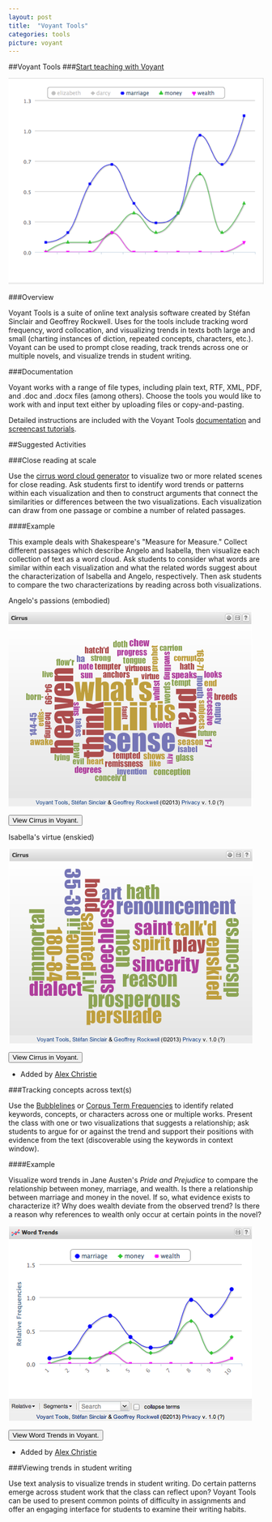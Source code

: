 ```yaml
---
layout: post
title:  "Voyant Tools"
categories: tools
picture: voyant
---
```


##Voyant Tools <span class="arrowh2"></span>
###[Start teaching with Voyant](http://docs.voyant-tools.org/tools/) <span class="arrowh3"></span>

![](../assets/chart.png)

###Overview <span class="arrowh3"></span>

Voyant Tools is a suite of online text analysis software created by Stéfan Sinclair and Geoffrey Rockwell. Uses for the tools include tracking word frequency, word collocation, and visualizing trends in texts both large and small (charting instances of diction, repeated concepts, characters, etc.). Voyant can be used to prompt close reading, track trends across one or multiple novels, and visualize trends in student writing.

###Documentation <span class="arrowh3"></span>

Voyant works with a range of file types, including plain text, RTF, XML, PDF, and .doc and .docx files (among others). Choose the tools you would like to work with and input text either by uploading files or copy-and-pasting.

Detailed instructions are included with the Voyant Tools [documentation](http://docs.voyant-tools.org/start/) and [screencast tutorials](http://docs.voyant-tools.org/videos/).

##Suggested Activities <span class="arrowh2"></span>

###Close reading at scale <span class="arrowh3"></span>

Use the [cirrus word cloud generator](http://voyeurtools.org/tool/Cirrus/) to visualize two or more related scenes for close reading. Ask students first to identify word trends or patterns within each visualization and then to construct arguments that connect the similarities or differences between the two visualizations. Each visualization can draw from one passage or combine a number of related passages.

####Example <span class="arrowh4"></span>

This example deals with Shakespeare's "Measure for Measure." Collect different passages which describe Angelo and Isabella, then visualize each collection of text as a word cloud. Ask students to consider what words are similar within each visualization and what the related words suggest about the characterization of Isabella and Angelo, respectively. Then ask students to compare the two characterizations by reading across both visualizations.

Angelo's passions (embodied)

![](../assets/CirrusAngelo.png)

<!--	Exported from http://voyeurtools.org/.
	Please note that this is an early version and the API may change.
	You are strongly encouraged to subscribe to a list to receive notifications
	of updates to Voyant (updated code, planned outages, etc.) – please send
	a message to sgsinclair@voyeurtools.org. -->
<form action='http://voyeurtools.org/tool/Cirrus/' method='get' target='_blank'>
<input type='hidden' name='corpus' value="1364685340542.3762" />
<input type='hidden' name='query' value="" />
<input type='hidden' name='stopList' value="stop.en.taporware.txt" />
<input type='hidden' name='docId' value="d1364616655627.77bf5027-f91d-74d6-8207-e4e2e405faf2" />
<input type="submit" value="View Cirrus in Voyant." />
</form>


Isabella's virtue (enskied)

![](../assets/CirrusIsabella.png)

<!--	Exported from http://voyeurtools.org/.
	Please note that this is an early version and the API may change.
	You are strongly encouraged to subscribe to a list to receive notifications
	of updates to Voyant (updated code, planned outages, etc.) – please send
	a message to sgsinclair@voyeurtools.org. -->
<form action='http://voyeurtools.org/tool/Cirrus/' method='get' target='_blank'>
<input type='hidden' name='corpus' value="1364685445202.3499" />
<input type='hidden' name='query' value="" />
<input type='hidden' name='stopList' value="stop.en.taporware.txt" />
<input type='hidden' name='docId' value="d1364616655627.b5aa006e-2d76-c2d2-25e3-3d93ec8c3e7d" />
<input type="submit" value="View Cirrus in Voyant." />
</form>

* Added by [Alex Christie](http://www.twitter.com/axchristie)

###Tracking concepts across text(s) <span class="arrowh3"></span>

Use the [Bubblelines](http://voyeurtools.org/tool/Bubblelines/) or [Corpus Term Frequencies](http://voyeurtools.org/tool/CorpusTypeFrequenciesGrid/) to identify related keywords, concepts, or characters across one or multiple works. Present the class with one or two visualizations that suggests a relationship; ask students to argue for or against the trend and support their positions with evidence from the text (discoverable using the keywords in context window).

####Example <span class="arrowh4"></span>

Visualize word trends in Jane Austen's *Pride and Prejudice* to compare the relationship between money, marriage, and wealth. Is there a relationship between marriage and money in the novel. If so, what evidence exists to characterize it? Why does wealth deviate from the observed trend? Is there a reason why references to wealth only occur at certain points in the novel?

![](../assets/TrendsAusten.png)

<!--	Exported from http://voyeurtools.org/.
	Please note that this is an early version and the API may change.
	You are strongly encouraged to subscribe to a list to receive notifications
	of updates to Voyant (updated code, planned outages, etc.) – please send
	a message to sgsinclair@voyeurtools.org. -->
<form action='http://voyeurtools.org/tool/TypeFrequenciesChart/' method='get' target='_blank'>
<input type='hidden' name='corpus' value="1377376915395.6277" />
<input type='hidden' name='docIdType' value="d1377320760502.b850c41d-542e-ae60-fb0d-c7b5a83bef5e:marriage" />
<input type='hidden' name='docIdType' value="d1377320760502.b850c41d-542e-ae60-fb0d-c7b5a83bef5e:money" />
<input type='hidden' name='docIdType' value="d1377320760502.b850c41d-542e-ae60-fb0d-c7b5a83bef5e:wealth" />
<input type='hidden' name='mode' value="document" />
<input type='hidden' name='limit' value="50" />
<input type="submit" value="View Word Trends in Voyant." />
</form>

* Added by [Alex Christie](http://www.twitter.com/axchristie)

###Viewing trends in student writing <span class="arrowh3"></span>

Use text analysis to visualize trends in student writing. Do certain patterns emerge across student work that the class can reflect upon? Voyant Tools can be used to present common points of difficulty in assignments and offer an engaging interface for students to examine their writing habits.